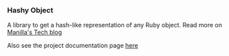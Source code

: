 ### Hashy Object
A library to get a hash-like representation of any Ruby object.  Read more on [Manilla's Tech blog](http://chill.manilla.com/2012/03/02/getting-useful-session-and-cookies-data-in-your-rails-3-1-log/)

Also see the project documentation page [here](http://apolzon.github.com/hashy_object/)
